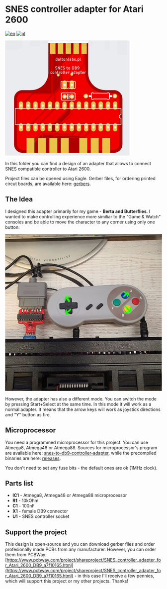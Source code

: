 # SNES controller adapter for Atari 2600

[![en](https://img.shields.io/badge/lang-en-red.svg)](./README.md)
[![pl](https://img.shields.io/badge/lang-pl-green.svg)](./README.pl.md)

![Adapter board](../../static/adapter_top.png)

In this folder you can find a design of an adapter that allows to connect SNES compatible controller to Atari 2600.

Project files can be opened using Eagle. Gerber files, for ordering printed circut boards, are available here: [gerbers](https://github.com/vandalton/BertaAndButterflies/releases).

## The Idea

I designed this adapter primarily for my game - **Berta and Butterflies**. I wanted to make controlling experience more similiar to the "Game & Watch" consoles and be able to move the character to any corner using only one button:

![SNES controlling](../../static/snes_controlling.jpg)

However, the adapter has also a different mode. You can switch the mode by pressing Start+Select at the same time. In this mode it will work as a normal adapter. It means that the arrow keys will work as joystick directions and "Y" button as fire.

## Microprocessor

You need a programmed microprocessor for this project. You can use Atmega8, Atmega48 or Atmega88. Sources for microprocessor's program are available here: [snes-to-db9-controller-adapter](../../software/snes-to-db9-controller-adapter/), while the precompiled binaries are here: [releases](https://github.com/vandalton/BertaAndButterflies/releases).

You don't need to set any fuse bits - the default ones are ok (1MHz clock).

## Parts list

- **IC1** - Atmega8, Atmega48 or Atmega88 microprocessor
- **R1** - 10kOhm
- **C1** - 100nF
- **X1** - female DB9 connector
- **U1** - SNES controller socket

## Support the project

This design is open-source and you can download gerber files and order profesionally made PCBs from any manufacturer. However, you can order them from PCBWay: [https://www.pcbway.com/project/shareproject/SNES_controller_adapter_for_Atari_2600_DB9_a7f10165.html](https://www.pcbway.com/project/shareproject/SNES_controller_adapter_for_Atari_2600_DB9_a7f10165.html) - in this case I'll receive a few pennies, which will support this project or my other projects. Thanks!
